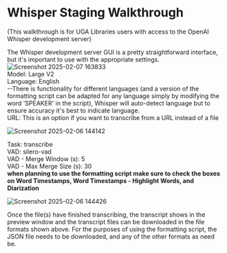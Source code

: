 # Whisper Staging Walkthrough
(This walkthrough is for UGA Libraries users with access to the OpenAI Whisper development server)
<br/>

The Whisper development server GUI is a pretty straightforward interface, but it's important to use with the appropriate settings.
<br/>
![Screenshot 2025-02-07 163833](https://github.com/user-attachments/assets/9e5b0b5e-622c-4a7f-b024-b5775280e950)
<br/>Model: Large V2
<br/>
Language: English
<br/>--There is functionality for different languages (and a version of the formatting script can be adapted for any language simply by modifying the word 'SPEAKER' in the script), Whisper will auto-detect language but to ensure accuracy it's best to indicate language. 
<br/>
URL: This is an option if you want to transcribe from a URL instead of a file
<br/>

![Screenshot 2025-02-06 144142](https://github.com/user-attachments/assets/bb966ca0-ad5c-4fbd-b297-a6e357cc4086)

Task: transcribe</br>
VAD: silero-vad</br>
VAD - Merge Window (s): 5</br>
VAD - Max Merge Size (s): 30</br>
**when planning to use the formatting script make sure to check the boxes on Word Timestamps, Word Timestamps - Highlight Words, and Diarization**

![Screenshot 2025-02-06 144426](https://github.com/user-attachments/assets/6b2e00e3-c8b4-44ce-afa1-abce9c31c6dd)

Once the file(s) have finished transcribing, the transcript shows in the preview window and the transcript files can be downloaded in the file formats shown above. For the purposes of using the formatting script, the JSON file needs to be downloaded, and any of the other formats as need be.
